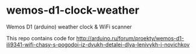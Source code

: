 # wemos-d1-clock-weather
Wemos D1 (arduino) weather clock &amp; WiFi scanner

This repo contains code for http://arduino.ru/forum/proekty/wemos-d1-ili9341-wifi-chasy-s-pogodoi-iz-dvukh-detalei-dlya-lenivykh-i-novichkov
